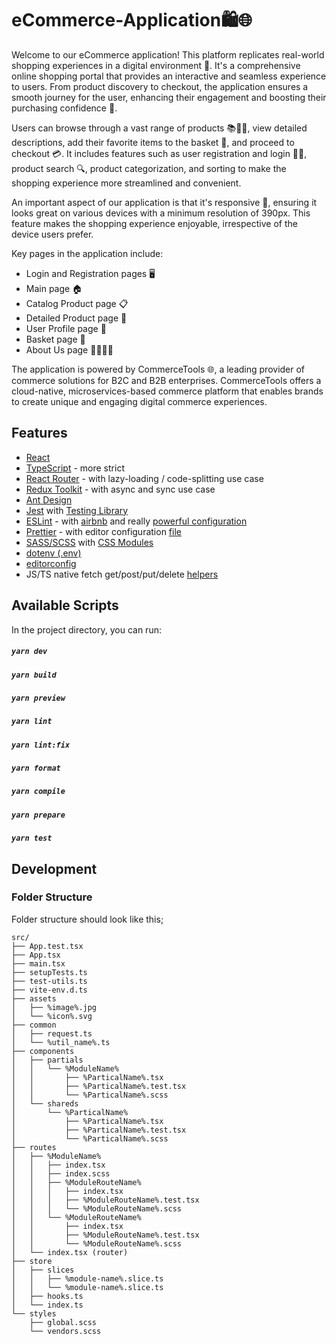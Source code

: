 # **eCommerce-Application🛍️🌐**

Welcome to our eCommerce application! This platform replicates real-world shopping experiences in a digital environment 🏪. It's a comprehensive online shopping portal that provides an interactive and seamless experience to users. From product discovery to checkout, the application ensures a smooth journey for the user, enhancing their engagement and boosting their purchasing confidence 🚀.

Users can browse through a vast range of products 📚👗👟, view detailed descriptions, add their favorite items to the basket 🛒, and proceed to checkout 💳. It includes features such as user registration and login 📝🔐, product search 🔍, product categorization, and sorting to make the shopping experience more streamlined and convenient.

An important aspect of our application is that it's responsive 📲, ensuring it looks great on various devices with a minimum resolution of 390px. This feature makes the shopping experience enjoyable, irrespective of the device users prefer.

Key pages in the application include:

  * Login and Registration pages 🖥️
  * Main page 🏠
  * Catalog Product page 📋
  * Detailed Product page 🔎
  * User Profile page 👤
  * Basket page 🛒
  * About Us page 🙋‍♂️🙋‍♀️

The application is powered by CommerceTools 🌐, a leading provider of commerce solutions for B2C and B2B enterprises. CommerceTools offers a cloud-native, microservices-based commerce platform that enables brands to create unique and engaging digital commerce experiences.



## Features

- [React](https://reactjs.org/)
- [TypeScript](https://www.typescriptlang.org/) - more strict
- [React Router](https://reactrouter.com/) - with lazy-loading / code-splitting use case
- [Redux Toolkit](https://redux-toolkit.js.org/) - with async and sync use case
- [Ant Design](https://ant.design/)
- [Jest](https://jestjs.io/) with [Testing Library](https://testing-library.com/docs/react-testing-library/intro/)
- [ESLint](https://tailwindcss.com/) - with [airbnb](https://github.com/airbnb/javascript) and really [powerful configuration](./.eslintrc)
- [Prettier](https://prettier.io/) - with editor configuration [file](./.vscode/settings.json)
- [SASS/SCSS](https://sass-lang.com/) with [CSS Modules](https://github.com/css-modules/css-modules)
- [dotenv (.env)](https://github.com/motdotla/dotenv)
- [editorconfig](https://editorconfig.org/)
- JS/TS native fetch get/post/put/delete [helpers](./src/common/request.ts)

## Available Scripts

In the project directory, you can run:

##### `yarn dev`

##### `yarn build`

##### `yarn preview`

##### `yarn lint`

##### `yarn lint:fix`

##### `yarn format`

##### `yarn compile`

##### `yarn prepare`

##### `yarn test`

## Development

### Folder Structure

Folder structure should look like this;

```
src/
├── App.test.tsx
├── App.tsx
├── main.tsx
├── setupTests.ts
├── test-utils.ts
├── vite-env.d.ts
├── assets
│   ├── %image%.jpg
│   └── %icon%.svg
├── common
│   ├── request.ts
│   └── %util_name%.ts
├── components
│   ├── partials
│   │   └── %ModuleName%
│   │       ├── %ParticalName%.tsx
│   │       ├── %ParticalName%.test.tsx
│   │       └── %ParticalName%.scss
│   └── shareds
│       └── %ParticalName%
│           ├── %ParticalName%.tsx
│           ├── %ParticalName%.test.tsx
│           └── %ParticalName%.scss
├── routes
│   ├── %ModuleName%
│   │   ├── index.tsx
│   │   ├── index.scss
│   │   ├── %ModuleRouteName%
│   │   │   ├── index.tsx
│   │   │   ├── %ModuleRouteName%.test.tsx
│   │   │   └── %ModuleRouteName%.scss
│   │   └── %ModuleRouteName%
│   │       ├── index.tsx
│   │       ├── %ModuleRouteName%.test.tsx
│   │       └── %ModuleRouteName%.scss
│   └── index.tsx (router)
├── store
│   ├── slices
│   │   ├── %module-name%.slice.ts
│   │   └── %module-name%.slice.ts
│   ├── hooks.ts
│   └── index.ts
└── styles
    ├── global.scss
    └── vendors.scss
```
